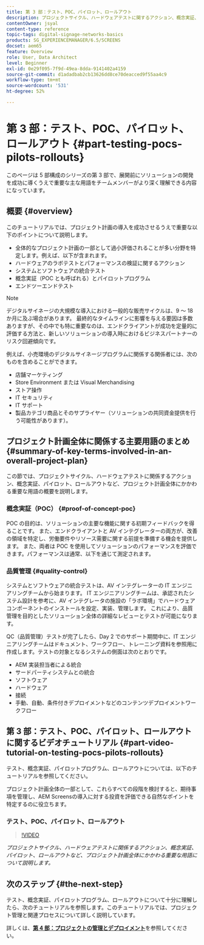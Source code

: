 ```yaml
---
title: 第 3 部：テスト、POC、パイロット、ロールアウト
description: プロジェクトサイクル、ハードウェアテストに関するアクション、概念実証、パイロット、ロールアウトなど、プロジェクト計画全体に関係する重要な用語について説明します。
contentOwner: jsyal
content-type: reference
topic-tags: digital-signage-networks-basics
products: SG_EXPERIENCEMANAGER/6.5/SCREENS
docset: aem65
feature: Overview
role: User, Data Architect
level: Beginner
exl-id: 0e29f095-7f9d-49ea-8dda-9141402a4159
source-git-commit: d1adadbab2cb13626dd8ce70deacced9f55aa4c9
workflow-type: tm+mt
source-wordcount: '531'
ht-degree: 52%

---
```


# 第 3 部：テスト、POC、パイロット、ロールアウト {#part-testing-pocs-pilots-rollouts}

このページは 5 部構成のシリーズの第 3 部で、展開前にソリューションの開発を成功に導くうえで重要な主な用語をチームメンバーがより深く理解できる内容になっています。

## 概要 {#overview}

このチュートリアルでは、プロジェクト計画の導入を成功させるうえで重要な以下のポイントについて説明します。

* 全体的なプロジェクト計画の一部として過小評価されることが多い分野を特定します。例えば、以下が含まれます。
* ハードウェアのラボテストとパフォーマンスの検証に関するアクション
* システムとソフトウェアの統合テスト
* 概念実証（POC とも呼ばれる）とパイロットプログラム
* エンドツーエンドテスト

>[!NOTE]
>
>デジタルサイネージの大規模な導入における一般的な販売サイクルは、9 ～ 18 か月に及ぶ場合があります。 最終的なタイムラインに影響を与える要因は多数ありますが、その中でも特に重要なのは、エンドクライアントが成功を定量的に評価する方法と、新しいソリューションの導入時におけるビジネスパートナーのリスク回避傾向です。

例えば、小売環境のデジタルサイネージプログラムに関係する関係者には、次のものを含めることができます。

* 店舗マーケティング
* Store Environment または Visual Merchandising
* ストア操作
* IT セキュリティ
* IT サポート
* 製品カテゴリ商品とそのサプライヤー（ソリューションの共同資金提供を行う可能性があります）。

## プロジェクト計画全体に関係する主要用語のまとめ {#summary-of-key-terms-involved-in-an-overall-project-plan}

この節では、プロジェクトサイクル、ハードウェアテストに関係するアクション、概念実証、パイロット、ロールアウトなど、プロジェクト計画全体にかかわる重要な用語の概要を説明します。

### 概念実証（POC） {#proof-of-concept-poc}

POC の目的は、ソリューションの主要な機能に関する初期フィードバックを得ることです。 また、エンドクライアントと AV インテグレーターの両方が、改善の領域を特定し、労働要件やリソース需要に関する前提を準備する機会を提供します。 また、両者は POC を使用してソリューションのパフォーマンスを評価できます。パフォーマンスは通常、以下を通じて測定されます。

### 品質管理 {#quality-control}

システムとソフトウェアの統合テストは、AV インテグレーターの IT エンジニアリングチームから始まります。 IT エンジニアリングチームは、承認されたシステム設計を参考に、AV インテグレータの施設の「ラボ環境」でハードウェアコンポーネントのインストールを設定、実装、管理します。 これにより、品質管理を目的としたソリューション全体の詳細なレビューとテストが可能になります。

QC（品質管理）テストが完了したら、Day 2 でのサポート期間中に、IT エンジニアリングチームはドキュメント、ワークフロー、トレーニング資料を参照用に作成します。テストの対象となるシステムの側面は次のとおりです。

* AEM 実装担当者による統合
* サードパーティシステムとの統合
* ソフトウェア
* ハードウェア
* 接続
* 手動、自動、条件付きデプロイメントなどのコンテンツデプロイメントワークフロー

## 第 3 部：テスト、POC、パイロット、ロールアウトに関するビデオチュートリアル {#part-video-tutorial-on-testing-pocs-pilots-rollouts}

テスト、概念実証、パイロットプログラム、ロールアウトについては、以下のチュートリアルを参照してください。

プロジェクト計画全体の一部として、これらすべての段階を検討すると、期待事項を管理し、AEM Screensの導入に対する投資を評価できる自然なポイントを特定するのに役立ちます。

### テスト、POC、パイロット、ロールアウト

>[!VIDEO](https://video.tv.adobe.com/v/28405)

*プロジェクトサイクル、ハードウェアテストに関係するアクション、概念実証、パイロット、ロールアウトなど、プロジェクト計画全体にかかわる重要な用語について説明します。*

## 次のステップ {#the-next-step}

テスト、概念実証、パイロットプログラム、ロールアウトについて十分に理解したら、次のチュートリアルを参照します。このチュートリアルでは、プロジェクト管理と関連プロセスについて詳しく説明しています。

詳しくは、**[第 4 部：プロジェクトの管理とデプロイメント](project-management-and-deployment.md)**&#x200B;を参照してください。
